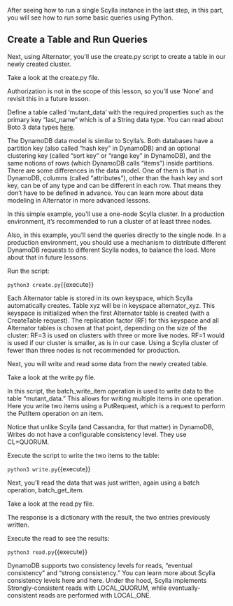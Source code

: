 After seeing how to run a single Scylla instance in the last step, in this part, you will see how to run some basic queries using Python. 

## Create a Table and Run Queries

Next, using Alternator, you'll use the create.py script to create a table in our newly created cluster.

Take a look at the create.py file. 

Authorization is not in the scope of this lesson, so you’ll use ‘None’ and revisit this in a future lesson. 

Define a table called ‘mutant_data’ with the required properties such as the primary key “last_name” which is of a String data type. You can read about Boto 3 data types [here](https://boto3.amazonaws.com/v1/documentation/api/latest/reference/customizations/dynamodb.html#valid-dynamodb-types). 

The DynamoDB data model is similar to Scylla’s. Both databases have a partition key (also called “hash key” in DynamoDB) and an optional clustering key (called “sort key” or “range key” in DynamoDB), and the same notions of rows (which DynamoDB calls “items”) inside partitions. There are some differences in the data model. One of them is that in DynamoDB, columns (called “attributes”), other than the hash key and sort key, can be of any type and can be different in each row. That means they don’t have to be defined in advance. You can learn more about data modeling in Alternator in more advanced lessons. 

In this simple example, you'll use a one-node Scylla cluster. In a production environment, it’s recommended to run a cluster of at least three nodes. 

Also, in this example, you’ll send the queries directly to the single node. In a production environment, you should use a mechanism to distribute different DynamoDB requests to different Scylla nodes, to balance the load. More about that in future lessons. 

Run the script: 

`python3 create.py`{{execute}}

Each Alternator table is stored in its own keyspace, which Scylla automatically creates. Table xyz will be in keyspace alternator_xyz. This keyspace is initialized when the first Alternator table is created (with a CreateTable request). The replication factor (RF) for this keyspace and all Alternator tables is chosen at that point, depending on the size of the cluster: RF=3 is used on clusters with three or more live nodes. RF=1 would is used if our cluster is smaller, as is in our case. Using a Scylla cluster of fewer than three nodes is not recommended for production. 

Next, you will write and read some data from the newly created table. 

Take a look at the write.py file. 

In this script, the batch_write_item operation is used to write data to the table “mutant_data.” This allows for writing multiple items in one operation. Here you write two items using a PutRequest, which is a request to perform the PutItem operation on an item. 

Notice that unlike Scylla (and Cassandra, for that matter) in DynamoDB, Writes do not have a configurable consistency level. They use CL=QUORUM. 

Execute the script to write the two items to the table:

`python3 write.py`{{execute}}

Next, you’ll read the data that was just written, again using a batch operation, batch_get_item. 

Take a look at the read.py file. 

The response is a dictionary with the result, the two entries previously written. 

Execute the read to see the results:

`python3 read.py`{{execute}}

DynamoDB supports two consistency levels for reads, “eventual consistency” and “strong consistency.” You can learn more about Scylla consistency levels here and here. Under the hood, Scylla implements Strongly-consistent reads with LOCAL_QUORUM, while eventually-consistent reads are performed with LOCAL_ONE.